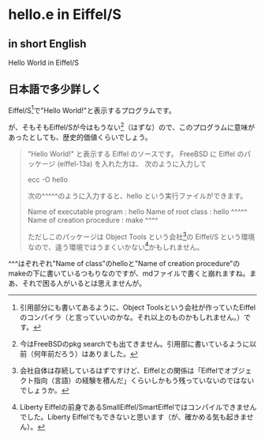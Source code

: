 # hello.e in  Eiffel/S

## in short English
Hello World in Eiffel/S

## 日本語で多少詳しく
Eiffel/S[^eiffels]で"Hello World!"と表示するプログラムです。

が、そもそもEiffel/Sが今はもうない[^pkgsearch]（はずな）ので、このプログラムに意味があったとしても、歴史的価値くらいでしょう。
> "Hello World!" と表示する Eiffel のソースです。 FreeBSD に Eiffel のパッケージ (eiffel-13a) を入れた方は、 次のように入力して
> 
> ecc -O hello
> 
> 次の^^^^^のように入力すると、hello という実行ファイルができます。
> 
> Name of executable program : hello
> Name of root class         : hello
>                              ^^^^^
> Name of creation procedure : make
>                              ^^^^
> 
> ただしこのパッケージは Object Tools という会社[^OT]の Eiffel/S という環境なので、違う環境ではうまくいかない[^dontwork]かもしれません。

^^^はぞれぞれ"Name of class"のhelloと"Name of creation procedure"のmakeの下に書いているつもりなのですが、mdファイルで書くと崩れますね。まあ、それで困る人がいるとは思えませんが。

[^eiffels]: 引用部分にも書いてあるように、Object Toolsという会社が作っていたEiffelのコンパイラ（と言っていいのかな。それ以上のものかもしれません。）です。
[^pkgsearch]: 今はFreeBSDのpkg searchでも出てきません。引用部に書いているように以前（何年前だろう）はありました。
[^OT]: 会社自体は存続しているはずですけど、Eiffelとの関係は「Eiffelでオブジェクト指向（言語）の経験を積んだ」くらいしかもう残っていないのではないでしょうか。
[^dontwork]: Liberty Eiffelの前身であるSmallEiffel/SmartEiffelではコンパイルできませんでした。Liberty Eiffelでもできないと思います（が、確かめる気も起きません）。
